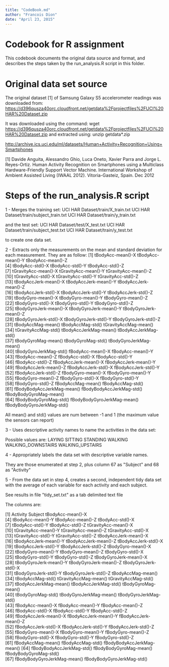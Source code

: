 ```yaml
---
title: "CodeBook.md"
author: "Francois Dion"
date: "April 23, 2015"
---
```


Codebook for R assignment
=========================

This codebook documents the original data source and format, and describes the steps taken by the run_analysis.R script in this folder.

Original data set source
========================

The original dataset [1] of Samsung Galaxy S5 accelerometer readings was downloaded from:
https://d396qusza40orc.cloudfront.net/getdata%2Fprojectfiles%2FUCI%20HAR%20Dataset.zip

It was downloaded using the command:
wget https://d396qusza40orc.cloudfront.net/getdata%2Fprojectfiles%2FUCI%20HAR%20Dataset.zip
and extracted using:
unzip getdata*.zip

http://archive.ics.uci.edu/ml/datasets/Human+Activity+Recognition+Using+Smartphones 

[1] Davide Anguita, Alessandro Ghio, Luca Oneto, Xavier Parra and Jorge L. Reyes-Ortiz. Human Activity Recognition on Smartphones using a Multiclass Hardware-Friendly Support Vector Machine. International Workshop of Ambient Assisted Living (IWAAL 2012). Vitoria-Gasteiz, Spain. Dec 2012

Steps of the run_analysis.R script
==================================

1 - Merges the training set:
UCI HAR Dataset/train/X_train.txt
UCI HAR Dataset/train/subject_train.txt
UCI HAR Dataset/train/y_train.txt

and the test set:
UCI HAR Dataset/test/X_test.txt
UCI HAR Dataset/train/subject_test.txt
UCI HAR Dataset/train/y_test.txt

to create one data set.

2 - Extracts only the measurements on the mean and standard deviation for each measurement.
They are as follow:
 [1] tBodyAcc-mean()-X           tBodyAcc-mean()-Y           tBodyAcc-mean()-Z          
 [4] tBodyAcc-std()-X            tBodyAcc-std()-Y            tBodyAcc-std()-Z           
 [7] tGravityAcc-mean()-X        tGravityAcc-mean()-Y        tGravityAcc-mean()-Z       
[10] tGravityAcc-std()-X         tGravityAcc-std()-Y         tGravityAcc-std()-Z        
[13] tBodyAccJerk-mean()-X       tBodyAccJerk-mean()-Y       tBodyAccJerk-mean()-Z      
[16] tBodyAccJerk-std()-X        tBodyAccJerk-std()-Y        tBodyAccJerk-std()-Z       
[19] tBodyGyro-mean()-X          tBodyGyro-mean()-Y          tBodyGyro-mean()-Z         
[22] tBodyGyro-std()-X           tBodyGyro-std()-Y           tBodyGyro-std()-Z          
[25] tBodyGyroJerk-mean()-X      tBodyGyroJerk-mean()-Y      tBodyGyroJerk-mean()-Z     
[28] tBodyGyroJerk-std()-X       tBodyGyroJerk-std()-Y       tBodyGyroJerk-std()-Z      
[31] tBodyAccMag-mean()          tBodyAccMag-std()           tGravityAccMag-mean()      
[34] tGravityAccMag-std()        tBodyAccJerkMag-mean()      tBodyAccJerkMag-std()      
[37] tBodyGyroMag-mean()         tBodyGyroMag-std()          tBodyGyroJerkMag-mean()    
[40] tBodyGyroJerkMag-std()      fBodyAcc-mean()-X           fBodyAcc-mean()-Y          
[43] fBodyAcc-mean()-Z           fBodyAcc-std()-X            fBodyAcc-std()-Y           
[46] fBodyAcc-std()-Z            fBodyAccJerk-mean()-X       fBodyAccJerk-mean()-Y      
[49] fBodyAccJerk-mean()-Z       fBodyAccJerk-std()-X        fBodyAccJerk-std()-Y       
[52] fBodyAccJerk-std()-Z        fBodyGyro-mean()-X          fBodyGyro-mean()-Y         
[55] fBodyGyro-mean()-Z          fBodyGyro-std()-X           fBodyGyro-std()-Y          
[58] fBodyGyro-std()-Z           fBodyAccMag-mean()          fBodyAccMag-std()          
[61] fBodyBodyAccJerkMag-mean()  fBodyBodyAccJerkMag-std()   fBodyBodyGyroMag-mean()    
[64] fBodyBodyGyroMag-std()      fBodyBodyGyroJerkMag-mean() fBodyBodyGyroJerkMag-std() 

All mean() and std() values are num between -1 and 1 (the maximum value the sensors can report)

3 - Uses descriptive activity names to name the activities in the data set:

Possible values are:
LAYING SITTING STANDING WALKING WALKING_DOWNSTAIRS WALKING_UPSTAIRS

4 - Appropriately labels the data set with descriptive variable names. 

They are those enumerated at step 2, plus column 67 as "Subject" and 68 as "Activity"

5 - From the data set in step 4, creates a second, independent tidy data set with the average of each variable for each activity and each subject.

See results in file "tidy_set.txt" as a tab delimited text file

The columns are:

 [1] Activity                    Subject                     tBodyAcc-mean()-X          
 [4] tBodyAcc-mean()-Y           tBodyAcc-mean()-Z           tBodyAcc-std()-X           
 [7] tBodyAcc-std()-Y            tBodyAcc-std()-Z            tGravityAcc-mean()-X       
[10] tGravityAcc-mean()-Y        tGravityAcc-mean()-Z        tGravityAcc-std()-X        
[13] tGravityAcc-std()-Y         tGravityAcc-std()-Z         tBodyAccJerk-mean()-X      
[16] tBodyAccJerk-mean()-Y       tBodyAccJerk-mean()-Z       tBodyAccJerk-std()-X       
[19] tBodyAccJerk-std()-Y        tBodyAccJerk-std()-Z        tBodyGyro-mean()-X         
[22] tBodyGyro-mean()-Y          tBodyGyro-mean()-Z          tBodyGyro-std()-X          
[25] tBodyGyro-std()-Y           tBodyGyro-std()-Z           tBodyGyroJerk-mean()-X     
[28] tBodyGyroJerk-mean()-Y      tBodyGyroJerk-mean()-Z      tBodyGyroJerk-std()-X      
[31] tBodyGyroJerk-std()-Y       tBodyGyroJerk-std()-Z       tBodyAccMag-mean()         
[34] tBodyAccMag-std()           tGravityAccMag-mean()       tGravityAccMag-std()       
[37] tBodyAccJerkMag-mean()      tBodyAccJerkMag-std()       tBodyGyroMag-mean()        
[40] tBodyGyroMag-std()          tBodyGyroJerkMag-mean()     tBodyGyroJerkMag-std()     
[43] fBodyAcc-mean()-X           fBodyAcc-mean()-Y           fBodyAcc-mean()-Z          
[46] fBodyAcc-std()-X            fBodyAcc-std()-Y            fBodyAcc-std()-Z           
[49] fBodyAccJerk-mean()-X       fBodyAccJerk-mean()-Y       fBodyAccJerk-mean()-Z      
[52] fBodyAccJerk-std()-X        fBodyAccJerk-std()-Y        fBodyAccJerk-std()-Z       
[55] fBodyGyro-mean()-X          fBodyGyro-mean()-Y          fBodyGyro-mean()-Z         
[58] fBodyGyro-std()-X           fBodyGyro-std()-Y           fBodyGyro-std()-Z          
[61] fBodyAccMag-mean()          fBodyAccMag-std()           fBodyBodyAccJerkMag-mean() 
[64] fBodyBodyAccJerkMag-std()   fBodyBodyGyroMag-mean()     fBodyBodyGyroMag-std()     
[67] fBodyBodyGyroJerkMag-mean() fBodyBodyGyroJerkMag-std()